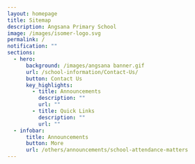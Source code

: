 ```yaml
---
layout: homepage
title: Sitemap
description: Angsana Primary School
image: /images/isomer-logo.svg
permalink: /
notification: ""
sections:
  - hero:
      background: /images/angsana banner.gif
      url: /school-information/Contact-Us/
      button: Contact Us
      key_highlights:
        - title: Announcements
          description: ""
          url: ""
        - title: Quick Links
          description: ""
          url: ""
  - infobar:
      title: Announcements
      button: More
      url: /others/announcements/school-attendance-matters
---
```

